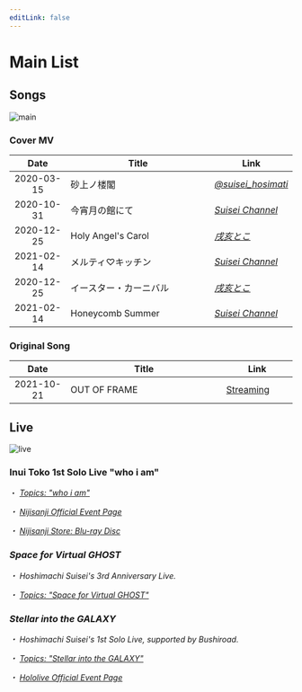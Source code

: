 ```yaml
---
editLink: false
---
```


# Main List

## Songs

![main](https://img.suisei.cc/cover_mv.jpg)

### Cover MV

<table>
 <thead>
  <tr>
   <th style="width:20%">Date</th>
   <th style="width:600rem">Title</th>
   <th style="width:25%">Link</th>
  </tr>
 </thead>
 <tbody>
  <tr>
   <td style="text-align:center;">2020-03-15</td> <!--Date-->
   <td>砂上ノ楼閣</td>
   <td><a href="https://twitter.com/suisei_hosimati/status/1239146084712083456" target="_blank" rel="noopener noreferrer"><i class="fab fa-twitter" /> @suisei_hosimati</a></td>
  </tr>
  <tr>
   <td style="text-align:center;">2020-10-31</td> <!--Date-->
   <td>今宵月の館にて</td>
   <td><a href="https://www.youtube.com/watch?v=vhmFj1owmuk" target="_blank" rel="noopener noreferrer"><i class="fab fa-youtube" /> Suisei Channel</a></td>
  </tr>
  <tr>
   <td style="text-align:center;">2020-12-25</td> <!--Date-->
   <td>Holy Angel's Carol</td>
   <td><a href="https://www.youtube.com/watch?v=vhmFj1owmuk" target="_blank" rel="noopener noreferrer"><i class="fab fa-youtube" /> 戌亥とこ</a></td>
  </tr>
  <tr>
   <td style="text-align:center;">2021-02-14</td> <!--Date-->
   <td>メルティ♡キッチン</td>
   <td><a href="https://www.youtube.com/watch?v=KiUvL-rp1zg" target="_blank" rel="noopener noreferrer"><i class="fab fa-youtube" /> Suisei Channel</a></td>
  </tr>
  <tr>
   <td style="text-align:center;">2020-12-25</td> <!--Date-->
   <td>イースター・カーニバル</td>
   <td><a href="https://www.youtube.com/watch?v=edp420amW1s" target="_blank" rel="noopener noreferrer"><i class="fab fa-youtube" /> 戌亥とこ</a></td>
  </tr>
  <tr>
   <td style="text-align:center;">2021-02-14</td> <!--Date-->
   <td>Honeycomb Summer</td>
   <td><a href="https://www.youtube.com/watch?v=aWv2KjaFqBA" target="_blank" rel="noopener noreferrer"><i class="fab fa-youtube" /> Suisei Channel</a></td>
  </tr>
 </tbody>
</table>

### Original Song

<table>
 <thead>
  <tr>
   <th style="width:20%">Date</th>
   <th style="width:600rem">Title</th>
   <th style="width:25%">Link</th>
  </tr>
 </thead>
 <tbody>
    <tr>
      <td style="text-align:center;">2021-10-21</td> <!--Date-->
      <td>OUT OF FRAME</td>
      <td><a href="https://cover.lnk.to/oof" target="_blank" rel="noopener noreferrer"><i class="fa-solid fa-link"></i> Streaming</a></td>
    </tr>
  </tbody>
</table>

## Live

![live](https://img.suisei.cc/live.jpg)

### Inui Toko 1st Solo Live "who i am"

・ [<i class="fa-solid fa-microphone-lines" /> _Topics: "who i am"_](/topics/music/toko_whoiam/) &nbsp; <i class="fa-solid fa-arrow-right-from-bracket" />

・ [<i class="fa-solid fa-music"></i> Nijisanji Official Event Page](https://event.nijisanji.app/inui_whoiam/)

・ [<i class="fa-solid fa-compact-disc"></i> Nijisanji Store: Blu-ray Disc](https://shop.nijisanji.jp/s/niji/item/detail/NJSJ-026)

### Space for Virtual GHOST

・ Hoshimachi Suisei's 3rd Anniversary Live.

・ [<i class="fa-solid fa-microphone-lines" /> _Topics: "Space for Virtual GHOST"_](/topics/music/suisei_ghost/) &nbsp; <i class="fa-solid fa-arrow-right-from-bracket" />

### Stellar into the GALAXY

・ Hoshimachi Suisei's 1st Solo Live, supported by Bushiroad.

・ [<i class="fa-solid fa-microphone-lines" /> _Topics: "Stellar into the GALAXY"_](/topics/music/suisei_galaxy/) &nbsp; <i class="fa-solid fa-arrow-right-from-bracket" />

・ [<i class="fa-solid fa-music"></i> Hololive Official Event Page](https://stellarintothegalaxy.hololive.tv/)
